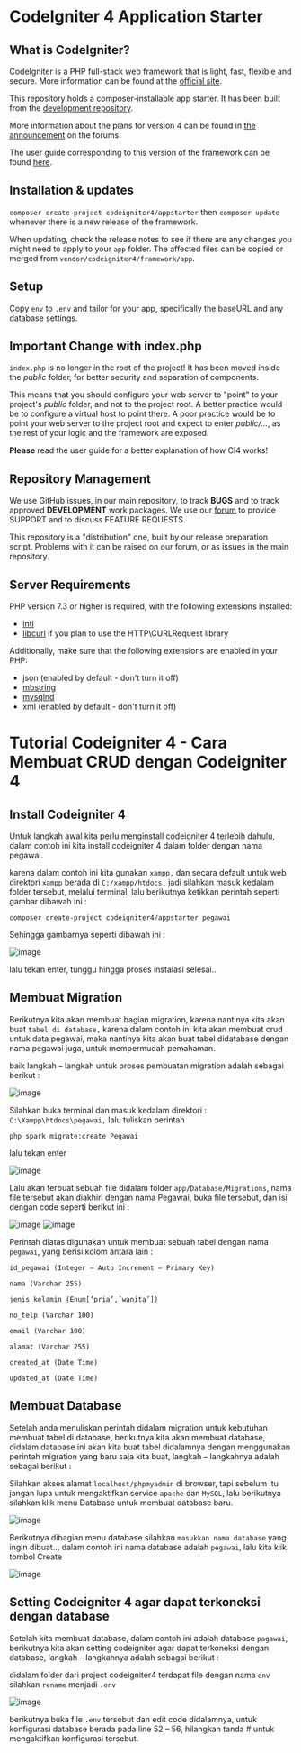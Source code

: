# CodeIgniter 4 Application Starter

## What is CodeIgniter?

CodeIgniter is a PHP full-stack web framework that is light, fast, flexible and secure.
More information can be found at the [official site](http://codeigniter.com).

This repository holds a composer-installable app starter.
It has been built from the
[development repository](https://github.com/codeigniter4/CodeIgniter4).

More information about the plans for version 4 can be found in [the announcement](http://forum.codeigniter.com/thread-62615.html) on the forums.

The user guide corresponding to this version of the framework can be found
[here](https://codeigniter4.github.io/userguide/).

## Installation & updates

`composer create-project codeigniter4/appstarter` then `composer update` whenever
there is a new release of the framework.

When updating, check the release notes to see if there are any changes you might need to apply
to your `app` folder. The affected files can be copied or merged from
`vendor/codeigniter4/framework/app`.

## Setup

Copy `env` to `.env` and tailor for your app, specifically the baseURL
and any database settings.

## Important Change with index.php

`index.php` is no longer in the root of the project! It has been moved inside the *public* folder,
for better security and separation of components.

This means that you should configure your web server to "point" to your project's *public* folder, and
not to the project root. A better practice would be to configure a virtual host to point there. A poor practice would be to point your web server to the project root and expect to enter *public/...*, as the rest of your logic and the
framework are exposed.

**Please** read the user guide for a better explanation of how CI4 works!

## Repository Management

We use GitHub issues, in our main repository, to track **BUGS** and to track approved **DEVELOPMENT** work packages.
We use our [forum](http://forum.codeigniter.com) to provide SUPPORT and to discuss
FEATURE REQUESTS.

This repository is a "distribution" one, built by our release preparation script.
Problems with it can be raised on our forum, or as issues in the main repository.

## Server Requirements

PHP version 7.3 or higher is required, with the following extensions installed:

- [intl](http://php.net/manual/en/intl.requirements.php)
- [libcurl](http://php.net/manual/en/curl.requirements.php) if you plan to use the HTTP\CURLRequest library

Additionally, make sure that the following extensions are enabled in your PHP:

- json (enabled by default - don't turn it off)
- [mbstring](http://php.net/manual/en/mbstring.installation.php)
- [mysqlnd](http://php.net/manual/en/mysqlnd.install.php)
- xml (enabled by default - don't turn it off)

# Tutorial Codeigniter 4 - Cara Membuat CRUD dengan Codeigniter 4

## Install Codeigniter 4
Untuk langkah awal kita perlu menginstall codeigniter 4 terlebih dahulu, dalam contoh ini kita install codeigniter 4 dalam folder dengan nama pegawai.

karena dalam contoh ini kita gunakan `xampp,` dan secara default untuk web direktori `xampp` berada di `C:/xampp/htdocs,` jadi silahkan masuk kedalam folder tersebut, melalui terminal, lalu berikutnya ketikkan perintah seperti gambar dibawah ini :

`composer create-project codeigniter4/appstarter pegawai`

Sehingga gambarnya seperti dibawah ini :

![image](https://user-images.githubusercontent.com/92959023/152554136-7b109e36-9305-43a9-89ac-818adb021a21.png)

lalu tekan enter, tunggu hingga proses instalasi selesai.. 

## Membuat Migration

Berikutnya kita akan membuat bagian migration, karena nantinya kita akan buat `tabel di database,` karena dalam contoh ini kita akan membuat crud untuk data pegawai, maka nantinya kita akan buat tabel didatabase dengan nama pegawai juga, untuk mempermudah pemahaman.

baik langkah – langkah untuk proses pembuatan migration adalah sebagai berikut :

![image](https://user-images.githubusercontent.com/92959023/152555102-7894c0b7-814e-4d69-b5e7-db218b7b6ebc.png)

Silahkan buka terminal dan masuk kedalam direktori : `C:\Xampp\htdocs\pegawai,` lalu tuliskan perintah

`php spark migrate:create Pegawai`

lalu tekan enter

![image](https://user-images.githubusercontent.com/92959023/152555541-fdae61fa-7fa5-48c7-b9e9-a937546a827a.png)

Lalu akan terbuat sebuah file didalam folder `app/Database/Migrations`, nama file tersebut akan diakhiri
dengan nama Pegawai, buka file tersebut, dan isi dengan code seperti berikut ini :

![image](https://user-images.githubusercontent.com/92959023/152558971-714f5f33-4eb4-4a8b-8442-a2a8ddb01c86.png)
![image](https://user-images.githubusercontent.com/92959023/152559087-fdb5efd1-b22b-4b26-9ba2-e9a4b0b5854e.png)

Perintah diatas digunakan untuk membuat sebuah tabel dengan nama `pegawai`, yang berisi kolom antara lain :

`id_pegawai (Integer – Auto Increment – Primary Key)`

`nama (Varchar 255)`

`jenis_kelamin (Enum[‘pria’,’wanita’])`

`no_telp (Varchar 100)`

`email (Varchar 100)`

`alamat (Varchar 255)`

`created_at (Date Time)`

`updated_at (Date Time)`

## Membuat Database

Setelah anda menuliskan perintah didalam migration untuk kebutuhan membuat tabel di database, berikutnya kita akan membuat database, didalam database ini akan kita buat tabel didalamnya dengan menggunakan perintah migration yang baru saja kita buat, langkah – langkahnya adalah sebagai berikut :

Silahkan akses alamat `localhost/phpmyadmin` di browser, tapi sebelum itu jangan lupa untuk mengaktifkan service `apache` dan `MySQL`, lalu berikutnya silahkan klik menu Database untuk membuat database baru.

![image](https://user-images.githubusercontent.com/92959023/152560174-a0a53097-127b-43d1-bf46-52a0737e9c7f.png)

Berikutnya dibagian menu database silahkan `masukkan nama database` yang ingin dibuat.., dalam contoh
ini nama database adalah `pegawai`, lalu kita klik tombol Create

![image](https://user-images.githubusercontent.com/92959023/152560484-1908a381-359d-4dd7-a028-9a355759b47a.png)

## Setting Codeigniter 4 agar dapat terkoneksi dengan database


Setelah kita membuat database, dalam contoh ini adalah database `pagawai`, berikutnya kita akan setting
codeigniter agar dapat terkoneksi dengan database, langkah – langkahnya adalah sebagai berikut :

didalam folder dari project codeigniter4 terdapat file dengan nama `env` silahkan `rename` menjadi `.env`

![image](https://user-images.githubusercontent.com/92959023/152561304-3e1632dd-9bd8-4912-96b5-9616df32b787.png)

berikutnya buka file `.env` tersebut dan edit code didalamnya, untuk konfigurasi database berada pada line 52
– 56, hilangkan tanda # untuk mengaktifkan konfigurasi tersebut.
